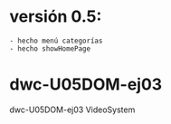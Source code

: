# versión 0.5:
    - hecho menú categorías
    - hecho showHomePage
# dwc-U05DOM-ej03
dwc-U05DOM-ej03 VideoSystem
